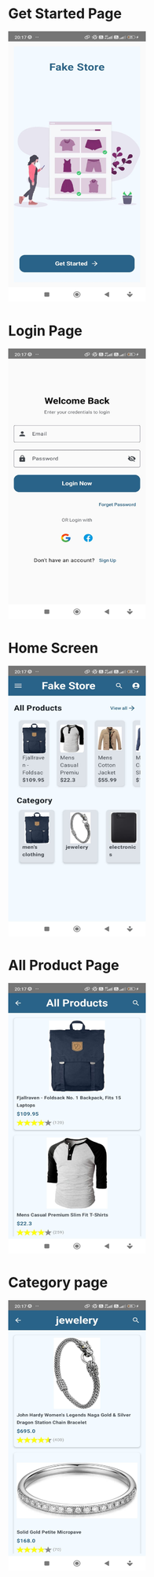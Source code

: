 # Get Started Page

<img src="https://github.com/akmaurya7/RetrofitApi/blob/master/ScreenShot/StartPage.jpg" alt="Alt text" width="280" height="550">


# Login Page

<img src="https://github.com/akmaurya7/RetrofitApi/blob/master/ScreenShot/LoginPage.jpg" alt="Alt text" width="280" height="550">


# Home Screen

<img src="https://github.com/akmaurya7/RetrofitApi/blob/master/ScreenShot/HomeScreen.jpg" alt="Alt text" width="280" height="550">


# All Product Page

<img src="https://github.com/akmaurya7/RetrofitApi/blob/master/ScreenShot/AllProductScreen.jpg" alt="Alt text" width="280" height="550">


# Category page


<img src="https://github.com/akmaurya7/RetrofitApi/blob/master/ScreenShot/CategoryScreen.jpg" alt="Alt text" width="280" height="550">
